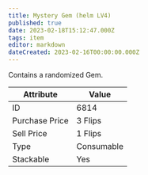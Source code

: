 ```yaml
---
title: Mystery Gem (helm LV4)
published: true
date: 2023-02-18T15:12:47.000Z
tags: item
editor: markdown
dateCreated: 2023-02-16T00:00:00.000Z
---
```


Contains a randomized Gem.

|Attribute|Value|
|-|-|
|ID|6814|
|Purchase Price|3 Flips|
|Sell Price|1 Flips|
|Type|Consumable|
|Stackable|Yes|

